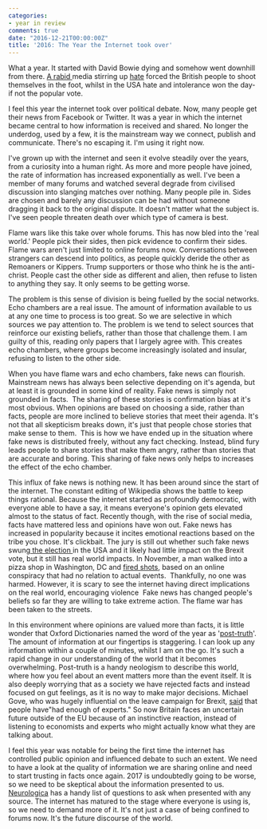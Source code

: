 ```yaml
---
categories:
- year in review
comments: true
date: "2016-12-21T00:00:00Z"
title: '2016: The Year the Internet took over'
---
```

  
What a year. It started with David Bowie dying and somehow went downhill from there. <a href="/brexit-and-the-story-we-have-been-told/">A rabid </a>media stirring up <a href="/with-us-or-against-us-brexit-and-the-daily-mail/">hate</a> forced the British people to shoot themselves in the foot, whilst in the USA hate and intolerance won the day- if not the popular vote.  

I feel this year the internet took over political debate. Now, many people get their news from Facebook or Twitter. It was a year in which the internet became central to how information is received and shared. No longer the underdog, used by a few, it is the mainstream way we connect, publish and communicate. There's no escaping it. I'm using it right now.  
<!--more-->  

I've grown up with the internet and seen it evolve steadily over the years, from a curiosity into a human right. As more and more people have joined, the rate of information has increased exponentially as well. I've been a member of many forums and watched several degrade from civilised discussion into slanging matches over nothing. Many people pile in. Sides are chosen and barely any discussion can be had without someone dragging it back to the original dispute. It doesn't matter what the subject is. I've seen people threaten death over which type of camera is best.  

Flame wars like this take over whole forums. This has now bled into the 'real world.' People pick their sides, then pick evidence to confirm their sides. Flame wars aren't just limited to online forums now. Conversations between strangers can descend into politics, as people quickly deride the other as Remoaners or Kippers. Trump supporters or those who think he is the anti-christ. People cast the other side as different and alien, then refuse to listen to anything they say. It only seems to be getting worse.  

The problem is this sense of division is being fuelled by the social networks. Echo chambers are a real issue. The amount of information available to us at any one time to process is too great. So we are selective in which sources we pay attention to. The problem is we tend to select sources that reinforce our existing beliefs, rather than those that challenge them. I am guilty of this, reading only papers that I largely agree with. This creates echo chambers, where groups become increasingly isolated and insular, refusing to listen to the other side.  

When you have flame wars and echo chambers, fake news can flourish. Mainstream news has always been selective depending on it's agenda, but at least it is grounded in some kind of reality. Fake news is simply not grounded in facts.  The sharing of these stories is confirmation bias at it's most obvious. When opinions are based on choosing a side, rather than facts, people are more inclined to believe stories that meet their agenda. It's not that all skepticism breaks down, it's just that people chose stories that make sense to them.  This is how we have ended up in the situation where fake news is distributed freely, without any fact checking. Instead, blind fury leads people to share stories that make them angry, rather than stories that are accurate and boring. This sharing of fake news only helps to increases the effect of the echo chamber.  

This influx of fake news is nothing new. It has been around since the start of the internet. The constant editing of Wikipedia shows the battle to keep things rational. Because the internet started as profoundly democratic, with everyone able to have a say, it means everyone's opinion gets elevated almost to the status of fact. Recently though, with the rise of social media, facts have mattered less and opinions have won out. Fake news has increased in popularity because it incites emotional reactions based on the tribe you chose. It's clickbait. The jury is still out whether such fake news swung<a href="http://www.cnbc.com/2016/12/08/sheryl-sandberg-on-facebook-and-fake-news-we-dont-think-it-swayed-the-election.html"> the election </a>in the USA and it likely had little impact on the Brexit vote, but it still has real world impacts. In November, a man walked into a pizza shop in Washington, DC and <a href="http://www.vox.com/policy-and-politics/2016/12/5/13842258/pizzagate-comet-ping-pong-fake-news">fired shots</a>, based on an online conspiracy that had no relation to actual events.  Thankfully, no one was harmed. However, it is scary to see the internet having direct implications on the real world, encouraging violence  Fake news has changed people's beliefs so far they are willing to take extreme action. The flame war has been taken to the streets.  

In this environment where opinions are valued more than facts, it is little wonder that Oxford Dictionaries named the word of the year as '<a href="https://en.oxforddictionaries.com/word-of-the-year/word-of-the-year-2016">post-truth</a>'. The amount of information at our fingertips is staggering. I can look up any information within a couple of minutes, whilst I am on the go. It's such a rapid change in our understanding of the world that it becomes overwhelming. Post-truth is a handy neologism to describe this world, where how you feel about an event matters more than the event itself. It is also deeply worrying that as a society we have rejected facts and instead focused on gut feelings, as it is no way to make major decisions. Michael Gove, who was hugely influential on the leave campaign for Brexit, <a href="http://www.huffingtonpost.co.uk/entry/michael-gove-experts-economists-andrew-marr-obr-ifs-nigel-farage_uk_583abe45e4b0207d19184080">said</a> that people have"had enough of experts." So now Britain faces an uncertain future outside of the EU because of an instinctive reaction, instead of listening to economists and experts who might actually know what they are talking about.  

I feel this year was notable for being the first time the internet has controlled public opinion and influenced debate to such an extent. We need to have a look at the quality of information we are sharing online and need to start trusting in facts once again. 2017 is undoubtedly going to be worse, so we need to be skeptical about the information presented to us. <a href="http://theness.com/neurologicablog/index.php/skeptical-questions-everyone-should-ask/">Neurologica</a> has a handy list of questions to ask when presented with any source. The internet has matured to the stage where everyone is using is, so we need to demand more of it. It's not just a case of being confined to forums now. It's the future discourse of the world.  
